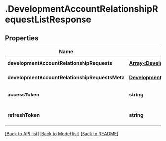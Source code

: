 # .DevelopmentAccountRelationshipRequestListResponse

## Properties

Name | Type | Description | Notes
------------ | ------------- | ------------- | -------------
**developmentAccountRelationshipRequests** | [**Array&lt;DevelopmentAccountRelationshipRequestData&gt;**](DevelopmentAccountRelationshipRequestData.md) |  | [default to undefined]
**developmentAccountRelationshipRequestsMeta** | [**DevelopmentAccountRelationshipRequestListResponseMeta**](DevelopmentAccountRelationshipRequestListResponseMeta.md) |  | [default to undefined]
**accessToken** | **string** |  | [optional] [default to undefined]
**refreshToken** | **string** |  | [optional] [default to undefined]


[[Back to API list]](../README.md#documentation-for-api-endpoints) [[Back to Model list]](../README.md#documentation-for-models) [[Back to README]](../README.md)
